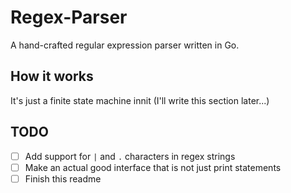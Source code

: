 # Regex-Parser

A hand-crafted regular expression parser written in Go.

## How it works

It's just a finite state machine innit (I'll write this section later...)

## TODO

- [ ] Add support for `|` and `.` characters in regex strings
- [ ] Make an actual good interface that is not just print statements
- [ ] Finish this readme